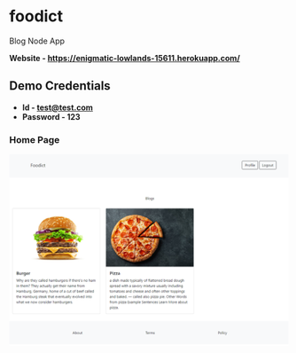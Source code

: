 # foodict
Blog Node App

**Website - https://enigmatic-lowlands-15611.herokuapp.com/**

## Demo Credentials
- **Id - test@test.com**
- **Password - 123**


### Home Page

![alt homepage](https://github.com/Tanixq/images/blob/main/foodictc.png)
